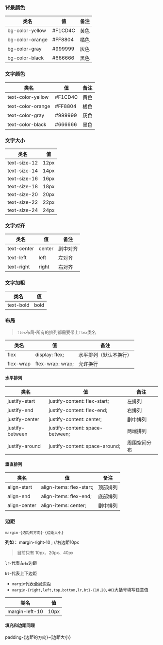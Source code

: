 ### 背景颜色

| 类名            | 值       | 备注 |
| --------------- | -------- | ---- |
| bg-color-yellow | \#F1CD4C | 黄色 |
| bg-color-orange | \#FF8804 | 橘色 |
| bg-color-gray   | \#999999 | 灰色 |
| bg-color-black  | \#666666 | 黑色 |

### 文字颜色

| 类名              | 值       | 备注 |
| ----------------- | -------- | ---- |
| text-color-yellow | \#F1CD4C | 黄色 |
| text-color-orange | \#FF8804 | 橘色 |
| text-color-gray   | \#999999 | 灰色 |
| text-color-black  | \#666666 | 黑色 |

### 文字大小

| 类名         | 值   |
| ------------ | ---- |
| text-size-12 | 12px |
| text-size-14 | 14px |
| text-size-16 | 16px |
| text-size-18 | 18px |
| text-size-20 | 20px |
| text-size-22 | 22px |
| text-size-24 | 24px |

### 文字对齐

| 类名        | 值      | 备注         |
| ----------- | ------ | ------------ |
| text-center | center | 剧中对齐     |
| text-left   | left   | 左对齐       |
| text-right  | right  | 右对齐       |

### 文字加粗

| 类名      | 值   |
| --------- | ---- |
| text-bold | bold |

### 布局

> `flex`布局-所有的排列都需要带上`flex`类名

| 类名      | 值               | 备注                   |
| --------- | ---------------- | ---------------------- |
| flex      | display: flex;   | 水平排列（默认不换行） |
| flex-wrap | flex-wrap: wrap; | 允许换行               |

#### 水平排列

| 类名            | 值                              | 备注         |
| --------------- | ------------------------------- | ------------ |
| justify-start   | justify-content: flex-start;    | 左排列       |
| justify-end     | justify-content: flex-end;      | 右排列       |
| justify-center  | justify-content: center;        | 剧中排列     |
| justify-between | justify-content: space-between; | 两端排列     |
| justify-around  | justify-content: space-around;  | 周围空间分布 |

#### 垂直排列

| 类名         | 值                       | 备注     |
| ------------ | ------------------------ | -------- |
| align-start  | align-items: flex-start; | 顶部排列 |
| align-end    | align-items: flex-end;   | 底部排列 |
| align-center | align-items: center;     | 剧中排列 |

### 边距

`margin-{边距的方向}-{边距大小} `

**列如：**  margin-right-10 ; //右边距10px

> 目前只有 10px、20px、40px

`lr`-代表左右边距

`bt`-代表上下边距

- `margin`代表全局边距
- `margin-{right,left,top,bottom,lr,bt}-{10,20,40}`大括号填写任意值

| 类名           | 值   |
| -------------- | ---- |
| margin-left-10 | 10px |

#### 填充和边距同理

padding-{边距的方向}-{边距大小}